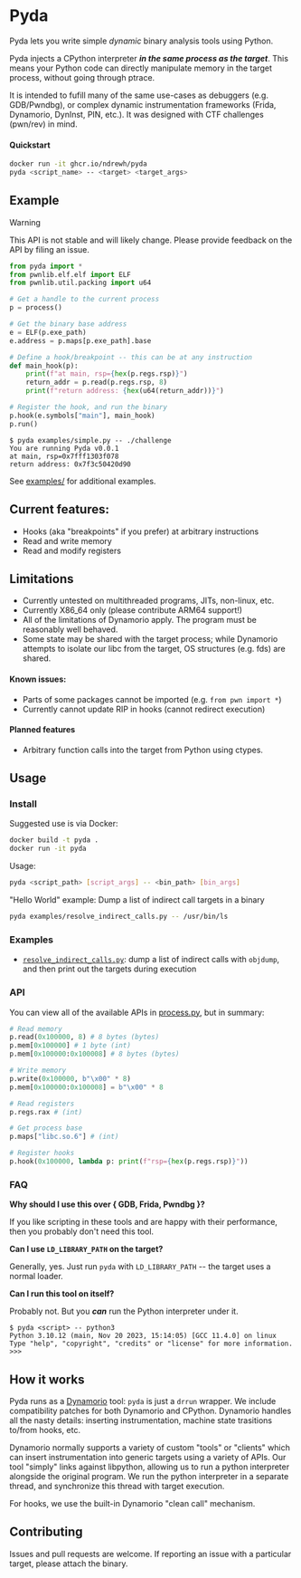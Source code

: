 Pyda
====

Pyda lets you write simple *dynamic* binary analysis tools using Python.

Pyda injects a CPython interpreter ***in the same process as the target***. This means
your Python code can directly manipulate memory in the target process, without going through ptrace.

It is intended to fufill many of the same use-cases as debuggers (e.g. GDB/Pwndbg),
or complex dynamic instrumentation frameworks (Frida, Dynamorio, DynInst, PIN, etc.).
It was designed with CTF challenges (pwn/rev) in mind.

#### Quickstart

```sh
docker run -it ghcr.io/ndrewh/pyda
pyda <script_name> -- <target> <target_args>
```


Example
-----
> [!WARNING]
> This API is not stable and will likely change. Please provide
> feedback on the API by filing an issue.

```py
from pyda import *
from pwnlib.elf.elf import ELF
from pwnlib.util.packing import u64

# Get a handle to the current process
p = process()

# Get the binary base address
e = ELF(p.exe_path)
e.address = p.maps[p.exe_path].base

# Define a hook/breakpoint -- this can be at any instruction
def main_hook(p):
    print(f"at main, rsp={hex(p.regs.rsp)}")
    return_addr = p.read(p.regs.rsp, 8)
    print(f"return address: {hex(u64(return_addr))}")

# Register the hook, and run the binary
p.hook(e.symbols["main"], main_hook)
p.run()
```

```
$ pyda examples/simple.py -- ./challenge 
You are running Pyda v0.0.1
at main, rsp=0x7fff1303f078
return address: 0x7f3c50420d90
```

See [examples/](examples/) for additional examples.

Current features:
-----
- Hooks (aka "breakpoints" if you prefer) at arbitrary instructions
- Read and write memory
- Read and modify registers

## Limitations
- Currently untested on multithreaded programs, JITs, non-linux, etc.
- Currently X86_64 only (please contribute ARM64 support!)
- All of the limitations of Dynamorio apply. The program must be reasonably well behaved.
- Some state may be shared with the target process; while Dynamorio
attempts to isolate our libc from the target, OS structures (e.g. fds)
are shared.

#### Known issues:
- Parts of some packages cannot be imported (e.g. `from pwn import *`)
- Currently cannot update RIP in hooks (cannot redirect execution)

#### Planned features
- Arbitrary function calls into the target from Python using ctypes.

## Usage

### Install

Suggested use is via Docker:
```sh
docker build -t pyda .
docker run -it pyda
```

Usage:
```sh
pyda <script_path> [script_args] -- <bin_path> [bin_args]
```

"Hello World" example: Dump a list of indirect call targets in a binary
```sh
pyda examples/resolve_indirect_calls.py -- /usr/bin/ls
```

### Examples

- [`resolve_indirect_calls.py`](examples/resolve_indirect_calls.py): dump a list of indirect calls with `objdump`, and then
print out the targets during execution

### API

You can view all of the available APIs in [process.py](https://github.com/ndrewh/dynamorio-tool/blob/master/lib/pyda/process.py), but in summary:

```py
# Read memory
p.read(0x100000, 8) # 8 bytes (bytes)
p.mem[0x100000] # 1 byte (int)
p.mem[0x100000:0x100008] # 8 bytes (bytes)

# Write memory
p.write(0x100000, b"\x00" * 8)
p.mem[0x100000:0x100008] = b"\x00" * 8

# Read registers
p.regs.rax # (int)

# Get process base
p.maps["libc.so.6"] # (int)

# Register hooks
p.hook(0x100000, lambda p: print(f"rsp={hex(p.regs.rsp)}"))
```

### FAQ

**Why should I use this over { GDB, Frida, Pwndbg }?** 

If you like
scripting in these tools and are happy with their performance, then
you probably don't need this tool.

**Can I use `LD_LIBRARY_PATH` on the target?**

Generally, yes. Just
run `pyda` with `LD_LIBRARY_PATH` -- the target uses a normal loader.

**Can I run this tool on itself?**

Probably not. But you ***can*** run the Python interpreter under it.
```
$ pyda <script> -- python3
Python 3.10.12 (main, Nov 20 2023, 15:14:05) [GCC 11.4.0] on linux
Type "help", "copyright", "credits" or "license" for more information.
>>> 
```

## How it works

Pyda runs as a [Dynamorio](https://dynamorio.org) tool: `pyda` is just a `drrun` wrapper. We include compatibility patches for both Dynamorio and CPython. Dynamorio handles all the nasty details: inserting instrumentation, machine state trasitions to/from hooks, etc.

Dynamorio normally supports a variety of custom "tools" or "clients"
which can insert instrumentation into generic targets using a variety
of APIs. Our tool "simply" links against libpython, allowing us to run
a python interpreter alongside the original program. We run the python
interpreter in a separate thread, and synchronize this thread
with target execution.

For hooks, we use the built-in Dynamorio "clean call" mechanism.

## Contributing

Issues and pull requests are welcome. If reporting an issue with a particular target, please attach the binary.

